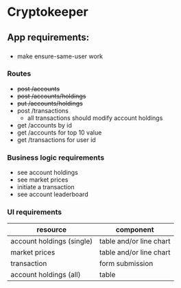 # Cryptokeeper


## App requirements:

###

* make ensure-same-user work

### Routes

* ~~post /accounts~~
* ~~post /accounts/holdings~~
* ~~put /accounts/holdings~~
* post /transactions
    * all transactions should modify account holdings
* get /accounts by id
* get /accounts for top 10 value
* get /transactions for user id

### Business logic requirements

* see account holdings
* see market prices
* initiate a transaction
* see account leaderboard

### UI requirements

|resource|component|
|--------|---------|
|account holdings (single)|table and/or line chart|
|market prices|table and/or line chart|
|transaction|form submission|
|account holdings (all)|table|
